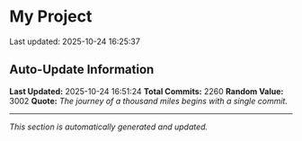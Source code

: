 # My Project


Last updated: 2025-10-24 16:25:37



























































































































































































































































































































































































































































































































































































































































































































































































































































































































































































































































































































































































































































































































































































































































































































































































































































































































































































































































































































































































































































































































































































































































































































































































































































































































































































































































































































































## Auto-Update Information

**Last Updated:** 2025-10-24 16:51:24
**Total Commits:** 2260
**Random Value:** 3002
**Quote:** _The journey of a thousand miles begins with a single commit._

---
_This section is automatically generated and updated._